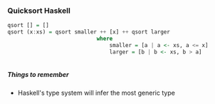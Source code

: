### Quicksort Haskell





```haskell
qsort [] = []
qsort (x:xs) = qsort smaller ++ [x] ++ qsort larger
							where
								smaller = [a | a <- xs, a <= x]
								larger = [b | b <- xs, b > a]
								

```



##### Things to remember

- Haskell's type system will infer the most generic type
